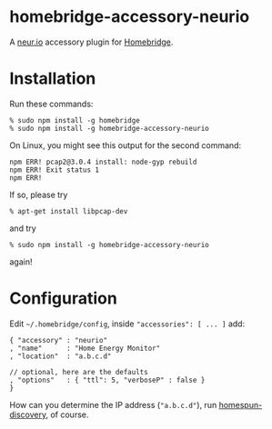 # homebridge-accessory-neurio
A [neur.io](http://neur.io) accessory plugin for [Homebridge](https://github.com/nfarina/homebridge).

# Installation
Run these commands:

    % sudo npm install -g homebridge
    % sudo npm install -g homebridge-accessory-neurio

On Linux, you might see this output for the second command:

    npm ERR! pcap2@3.0.4 install: node-gyp rebuild
    npm ERR! Exit status 1
    npm ERR!

If so, please try

    % apt-get install libpcap-dev

and try

    % sudo npm install -g homebridge-accessory-neurio

again!

# Configuration
Edit `~/.homebridge/config`, inside `"accessories": [ ... ]` add:

    { "accessory" : "neurio"
    , "name"      : "Home Energy Monitor"
    , "location"  : "a.b.c.d"

    // optional, here are the defaults
    , "options"   : { "ttl": 5, "verboseP" : false }
    }

How can you determine the IP address (`"a.b.c.d"`),
run [homespun-discovery](https://github.com/homespun/homespun-discovery),
of course.
